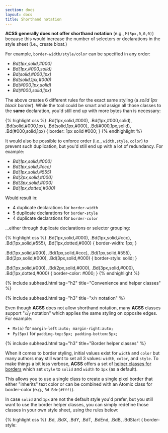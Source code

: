 ```yaml
---
section: docs
layout: docs
title: Shorthand notation
---
```


<p><b class="Fw(b)">ACSS</b> <strong>generally does not offer shorthand notation</strong> (e.g., <code>M(5px,0,0,0)</code>) because this would increase the number of selectors or declarations in the style sheet (i.e., create bloat.)</p>

<p>For example, <code>border-width/style/color</code> can be specified in any order:</p>

<ul class="ul-list">
    <li><em>Bd(1px,solid,#000)</em></li>
    <li><em>Bd(1px,#000,solid)</em></li>
    <li><em>Bd(solid,#000,1px)</em></li>
    <li><em>Bd(solid,1px,#000)</em></li>
    <li><em>Bd(#000,1px,solid)</em></li>
    <li><em>Bd(#000,solid,1px)</em></li>
</ul>

<p>The above creates 6 different rules for the exact same styling (a <em>solid 1px black</em> border). While the tool could be smart and assign all those classes to the <strong>same</strong> declaration, you&#39;d still end up with more bytes than is necessary:</p>

{% highlight css %}
.Bd(1px,solid,#000),
.Bd(1px,#000,solid),
.Bd(solid,#000,1px),
.Bd(solid,1px,#000),
.Bd(#000,1px,solid),
.Bd(#000,solid,1px) {
    border: 1px solid #000;
}
{% endhighlight %}

<p>It would also be possible to enforce order (i.e., <code>width,style,color</code>) to prevent such duplication, but you&#39;d still end up with a lot of redundancy. For example:</p>

<ul class="ul-list">
    <li><em>Bd(1px,solid,#000)</em></li>
    <li><em>Bd(1px,solid,#ccc)</em></li>
    <li><em>Bd(1px,solid,#555)</em></li>
    <li><em>Bd(2px,solid,#000)</em></li>
    <li><em>Bd(3px,solid,#000)</em></li>
    <li><em>Bd(1px,dotted,#000)</em></li>
</ul>

<p>Would result in:</p>

<ul class="ul-list">
    <li>4 duplicate declarations for <code>border-width</code></li>
    <li>5 duplicate declarations for <code>border-style</code></li>
    <li>4 duplicate declarations for <code>border-color</code></li>
</ul>

<p>...either through duplicate declarations or selector grouping:</p>

{% highlight css %}
.Bd(1px,solid,#000),
.Bd(1px,solid,#ccc),
.Bd(1px,solid,#555),
.Bd(1px,dotted,#000) {
    border-width: 1px;
}

.Bd(1px,solid,#000),
.Bd(1px,solid,#ccc),
.Bd(1px,solid,#555),
.Bd(2px,solid,#000),
.Bd(3px,solid,#000) {
    border-style: solid;
}

.Bd(1px,solid,#000),
.Bd(2px,solid,#000),
.Bd(3px,solid,#000),
.Bd(1px,dotted,#000) {
    border-color: #000;
}
{% endhighlight %}

{% include subhead.html tag="h2" title="Convenience and helper classes" %}

{% include subhead.html tag="h3" title="<code>X</code>/<code>Y</code> notation" %}

<p>Even though <b class="Fw(b)">ACSS</b> does not allow shorthand notation, many <b class="Fw(b)">ACSS</b> classes support &quot;<code>x</code>/<code>y</code> notation&quot; which applies the same styling on opposite edges. For example:</p>

<ul class="ul-list">
    <li><code>Mx(a)</code> for <code>margin-left:auto; margin-right:auto;</code></li>
    <li><code>Py(5px)</code> for <code>padding-top:5px; padding-bottom:5px;</code></li>
</ul>

{% include subhead.html tag="h3" title="Border helper classes" %}

<p>When it comes to border styling, initial values exist for <code>width</code> and <code>color</code> but many authors may still want to set all 3 values: <code>width</code>, <code>color</code>, and <code>style</code>. To make things a bit less verbose, <b class="Fw(b)">ACSS</b> offers a set of <a href="helper-classes.html#-bd-borders-">helper classes for borders</a> which set <code>style</code> to <code>solid</code> and <code>width</code> to <code>1px</code> (as a default).</p>

<p>This allows you to use a single class to create a single pixel border that either &quot;inherits&quot; text color or can be combined with an Atomic class for border-color (e.g., <code>Bd Bdc(#fff)</code>).</p>

<p>In case <code>solid</code> and <code>1px</code> are not the default style you&#39;d prefer, but you still want to use the border helper classes, you can simply redefine those classes in your own style sheet, using the rules below:</p>

{% highlight css %}
.Bd,
.BdX,
.BdY,
.BdT,
.BdEnd,
.BdB,
.BdStart {
    border-style: <style>;
}
.Bd {
    border-width: <width>;
}
.BdX {
    border-right-width: <width>;
    border-left-width: <width>;
}
.BdY {
    border-top-width: <width>;
    border-bottom-width: <width>;
}
.BdT {
    border-top-width: <width>;
}
.BdEnd {
    border-right-width: <width>;
}
.BdB {
    border-bottom-width: <width>;
}
.BdStart {
    border-left-width: <width>;
}
{% endhighlight %}

<p class="noteBox info">If you&#39;ve chosen to namespace your <b class="Fw(b)">ACSS</b> classes, be sure to add the namespace to the above rules.</p>
